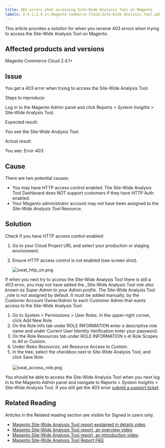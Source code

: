 ```yaml
---
title: 403 errors when accessing Site-Wide Analysis Tool on Magento
labels: 2.4.1,2.4.1+,Magento Commerce Cloud,Site-Wide Analysis Tool,admin,error,permissions,troubleshooting
---
```


This article provides a solution for when you receive 403 errors when trying to access the Site-Wide Analysis Tool on Magento.

## Affected products and versions

Magento Commerce Cloud 2.4.1+

## Issue

You get a 403 error when trying to access the Site-Wide Analysis Tool.

Steps to reproduce:

Log in to the Magento Admin panel and click Reports > _System Insights_ > Site-Wide Analysis Tool.

Expected result:

You see the Site-Wide Analysis Tool.  
  
Actual result:

You see: _Error 403._

## Cause

There are two potential causes:

* You may have HTTP access control enabled. The Site-Wide Analysis Tool Dashboard does NOT support customers if they have HTTP Auth enabled. 
* Your Magento administrator account may not have been assigned to the _Site-Wide Analysis Tool_ Resource.

## Solution

Check if you have HTTP access control enabled:

1. Go to your Cloud Project URL and select your production or staging environment.
1. Ensure HTTP access control is not enabled (see screen shot).  
      
    ![swat_http_on.png](https://support.magento.com/hc/article_attachments/360090443631/swat_http_on.png)

If when you next try to access the Site-Wide Analysis Tool there is still a 403 error, you may not have added the _Site-Wide Analysis Tool _role also known as _Super Admin_ to your Admin profile. The_ Site-Wide Analysis Tool _role is not assigned by default. It must be added manually, by the Customer Account Owner/Admin to each Customer Admin that wants access to the Site-Wide Analysis Tool:

<ol><li>Go to System > Permissions > User Roles. In the upper-right corner, click Add New Role. </li><li>On the Role Info tab under ROLE INFORMATION enter a descriptive role name and under Current User Identity Verification enter your password.
</li><li>
<font>On the </font> Role Resources tab under ROLE INFORMATION s <font>et </font>  Role Scopes to <em>All </em>or<em> Custom</em>.
</li><li>Under <em>Roles Resources</em>, set Resource Access to <em>Custom</em>.
</li><li>
In the tree, select the checkbox next to Site-Wide Analysis Tool, and click Save Role.<br/><br/><img alt="swat_access_role.png" src="https://support.magento.com/hc/article_attachments/360088292072/swat_access_role.png"/>
</li></ol>

You should be able to access the Site-Wide Analysis Tool when you next log in to the Magento Admin panel and navigate to Reports > _System Insights_ > Site-Wide Analysis Tool. If you still get the 403 error [submit a support ticket](https://support.magento.com/hc/en-us/articles/360019088251-Submit-a-support-ticket). 

## Related Reading

Articles in the Related reading section are visible for Signed in users only.

* [Magento Site-Wide Analysis Tool report explained in details video](https://support.magento.com/hc/en-us/articles/360048981531-Magento-Site-Wide-Analysis-Tool-report-explained-in-details-video)
* [Magento Site-Wide Analysis Tool report, an overview video](https://support.magento.com/hc/en-us/articles/360048980791-Magento-Site-Wide-Analysis-Tool-report-an-overview-video)
* [Magento Site-Wide Analysis Tool report, an introduction video](https://support.magento.com/hc/en-us/articles/360048980691-Magento-Site-Wide-Analysis-Tool-report-an-introduction-video)
* [Magento Site-Wide Analysis Tool Report FAQ](https://support.magento.com/hc/en-us/articles/360048646671-Magento-Site-Wide-Analysis-Tool-Report-FAQ)